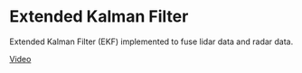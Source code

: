 # Extended Kalman Filter

Extended Kalman Filter (EKF) implemented to fuse lidar data and radar data.

[Video](https://youtu.be/tm-gqogwj2Y)

